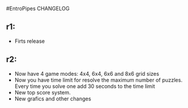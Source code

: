 #EntroPipes CHANGELOG

## r1:
* Firts release

## r2:
* Now have 4 game modes: 4x4, 6x4, 6x6 and 8x6 grid sizes
* Now you have time limit for resolve the maximum number of puzzles. Every time you solve one add 30 seconds to the time limit
* New top score system.
* New grafics and other changes